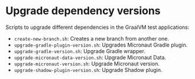# Upgrade dependency versions

Scripts to upgrade different dependencies in the GraalVM test applications:

- `create-new-branch.sh`: Creates a new branch from another one.
- `upgrade-gradle-plugin-version.sh`: Upgrades Micronaut Gradle plugin.
- `upgrade-gradle-version.sh`: Upgrade Gradle wrapper.
- `upgrade-micronaut-data-version.sh`: Upgrade Micronaut Data.
- `upgrade-micronaut-version.sh`: Upgrade Micronaut version.
- `upgrade-shadow-plugin-version.sh`: Upgrade Shadow plugin.

